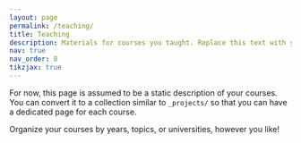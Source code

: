```yaml
---
layout: page
permalink: /teaching/
title: Teaching
description: Materials for courses you taught. Replace this text with your description.
nav: true
nav_order: 8
tikzjax: true
---
```


For now, this page is assumed to be a static description of your courses. You can convert it to a collection similar to `_projects/` so that you can have a dedicated page for each course.

Organize your courses by years, topics, or universities, however you like!

<div class="container">
    <div class="row justify-content-center mt-3">
        <div class="col mt-3 mt-md-0 d-flex justify-content-center">
            <div style="width: 100%; text-align: center;"> <!-- Container div to control width and center content -->
                <script type="text/tikz">
                \begin{tikzpicture}[
                    node distance=2cm,
                    every node/.style={draw, rectangle, rounded corners, align=center},
                    main/.style={draw, rectangle, rounded corners, fill=blue!20, text width=3cm},
                    sub/.style={draw, rectangle, rounded corners, fill=green!20, text width=3cm},
                    course/.style={draw, rectangle, rounded corners, fill=yellow!20, text width=3cm},
                    connect/.style={-latex, thick, orange}
                    ]

                % Central node
                \node[main] (focus) {Teaching Focus:\\ Practical Impact of Computational Modeling};

                % First layer of nodes
                \node[sub, below left=of focus] (fundamentals) {Fundamental Principles};
                \node[sub, below right=of focus] (advanced) {Advanced Methodologies};
                \node[sub, below=of focus] (courses) {Courses};

                % Second layer of nodes under 'Fundamentals'
                \node[course, below=1.5cm of fundamentals] (solid) {Solid Mechanics};
                \node[course, below=of solid] (fluid) {Fluid Mechanics};
                \node[course, below=of fluid] (fea) {Intro to Finite Element Analysis};
                \node[course, below=of fea] (cfd) {Intro to Computational Fluid Dynamics};

                % Second layer of nodes under 'Advanced'
                \node[course, below=1.5cm of advanced] (biomed) {Computational Modeling in Biomedical Engineering};
                \node[course, below=of biomed] (nonlinear) {Nonlinear Finite Element Methods};
                \node[course, below=of nonlinear] (porous) {Transport Processes in Porous Media};
                \node[course, below=of porous] (advancedcfd) {Advanced Computational Fluid Dynamics};

                % Second layer of nodes under 'Courses'
                \node[sub, below=1.5cm of courses] (newcourses) {Development of New Courses};

                % Connections from central node to first layer
                \draw[connect] (focus) -- (fundamentals);
                \draw[connect] (focus) -- (advanced);
                \draw[connect] (focus) -- (courses);

                % Connections from 'Fundamentals' to its courses
                \draw[connect] (fundamentals) -- (solid);
                \draw[connect] (solid) -- (fluid);
                \draw[connect] (fluid) -- (fea);
                \draw[connect] (fea) -- (cfd);

                % Connections from 'Advanced' to its courses
                \draw[connect] (advanced) -- (biomed);
                \draw[connect] (biomed) -- (nonlinear);
                \draw[connect] (nonlinear) -- (porous);
                \draw[connect] (porous) -- (advancedcfd);

                % Connection from 'Courses' to 'New Courses'
                \draw[connect] (courses) -- (newcourses);

                \end{tikzpicture}
                </script>
            </div>
        </div>
    </div>
    <div class="caption text-center">
        Teaching philosophy.
    </div>
</div>

<script type="text/tikz">
\begin{tikzpicture}[
    node distance=2cm,
    every node/.style={draw, rectangle, rounded corners, align=center},
    main/.style={draw, rectangle, rounded corners, fill=blue!20, text width=3cm},
    sub/.style={draw, rectangle, rounded corners, fill=green!20, text width=3cm},
    course/.style={draw, rectangle, rounded corners, fill=yellow!20, text width=3cm},
    connect/.style={-latex, thick, orange}
    ]

% Central node
\node[main] (focus) {Teaching Focus:\\ Practical Impact of Computational Modeling};

% First layer of nodes
\node[sub, below left=of focus] (fundamentals) {Fundamental Principles};
\node[sub, below right=of focus] (advanced) {Advanced Methodologies};
\node[sub, below=of focus] (courses) {Courses};

% Second layer of nodes under 'Fundamentals'
\node[course, below=1.5cm of fundamentals] (solid) {Solid Mechanics};
\node[course, below=of solid] (fluid) {Fluid Mechanics};
\node[course, below=of fluid] (fea) {Intro to Finite Element Analysis};
\node[course, below=of fea] (cfd) {Intro to Computational Fluid Dynamics};

% Second layer of nodes under 'Advanced'
\node[course, below=1.5cm of advanced] (biomed) {Computational Modeling in Biomedical Engineering};
\node[course, below=of biomed] (nonlinear) {Nonlinear Finite Element Methods};
\node[course, below=of nonlinear] (porous) {Transport Processes in Porous Media};
\node[course, below=of porous] (advancedcfd) {Advanced Computational Fluid Dynamics};

% Second layer of nodes under 'Courses'
\node[sub, below=1.5cm of courses] (newcourses) {Development of New Courses};

% Connections from central node to first layer
\draw[connect] (focus) -- (fundamentals);
\draw[connect] (focus) -- (advanced);
\draw[connect] (focus) -- (courses);

% Connections from 'Fundamentals' to its courses
\draw[connect] (fundamentals) -- (solid);
\draw[connect] (solid) -- (fluid);
\draw[connect] (fluid) -- (fea);
\draw[connect] (fea) -- (cfd);

% Connections from 'Advanced' to its courses
\draw[connect] (advanced) -- (biomed);
\draw[connect] (biomed) -- (nonlinear);
\draw[connect] (nonlinear) -- (porous);
\draw[connect] (porous) -- (advancedcfd);

% Connection from 'Courses' to 'New Courses'
\draw[connect] (courses) -- (newcourses);

\end{tikzpicture}
</script>
